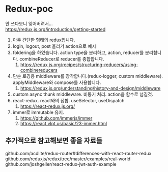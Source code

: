 # Redux-poc

안 쓰다보니 잊어버려서...  
https://redux.js.org/introduction/getting-started

1. 아주 간단한 형태의 redux입니다.
2. login, logout, post 올리기 action으로 예시
3. foldering을 하였습니다. action type을 분리하고, action, reducer를 분리합니다. combineReducer로 reducer를 종합합니다.
   1. https://redux.js.org/recipes/structuring-reducers/using-combinereducers
4. 단순 로깅용 middleware를 장착합니다.(redux-logger, custom middleware). applyMiddleware와 compose를 사용합니다.
   1. https://redux.js.org/understanding/history-and-design/middleware
5. custom async thunk middleware. 비동기 처리. action을 함수로 넘길것.
6. react-redux. react와의 접합. useSelector, useDispatch
   1. https://react-redux.js.org/
7. immer로 immutable 유지.
   1. https://github.com/immerjs/immer
   2. https://react.vlpt.us/basic/23-immer.html

## 추가적으로 참고해보면 좋을 자료들

github.com/acdlite/redux-router#differences-with-react-router-redux  
github.com/reduxjs/redux/tree/master/examples/real-world  
github.com/joshgeller/react-redux-jwt-auth-example
